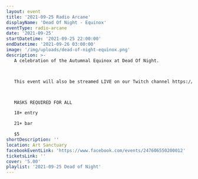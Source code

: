 ```yaml
---
layout: event
title: '2021-09-25 Radio Arcane'
displayName: 'Dead Of Night - Equinox'
eventType: radio-arcane
date: '2021-09-25'
startDatetime: '2021-09-25 22:00:00'
endDatetime: '2021-09-26 03:00:00'
image: '/img/uploads/dead-of-night-equinox.png'
description: >-
   A celebration of the Autumnal Equinox at Dead Of Night.



   This event will also be streamed LIVE on our Twitch channel https://www.twitch.tv/radio_arcane_tv



   MASKS REQUIRED FOR ALL

   18+ entry

   21+ bar

   $5
shortDescription: ''
location: Art Sanctuary
facebookEventLink: 'https://www.facebook.com/events/247606550200012'
ticketsLink: ''
cover: '5.00'
playlist: '2021-09-25 Dead of Night'
---
```

